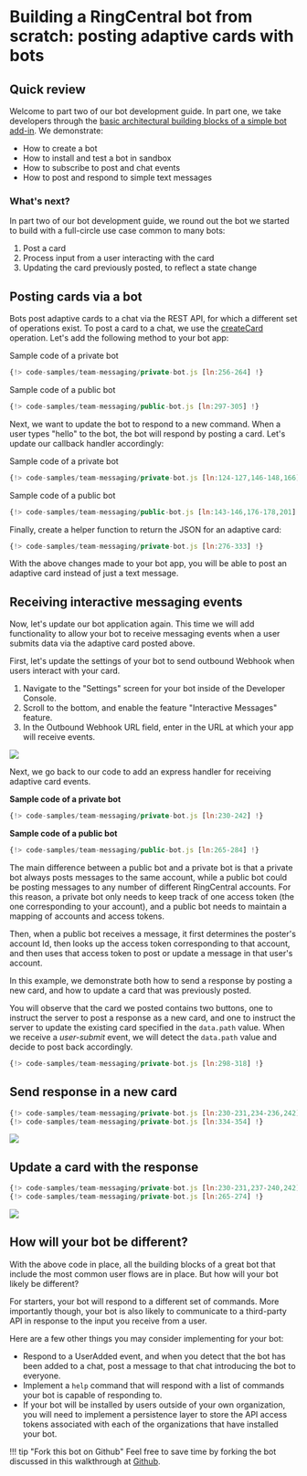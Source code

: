 # Building a RingCentral bot from scratch: posting adaptive cards with bots

## Quick review

Welcome to part two of our bot development guide. In part one, we take developers through the [basic architectural building blocks of a simple bot add-in](../walkthrough). We demonstrate:

* How to create a bot
* How to install and test a bot in sandbox
* How to subscribe to post and chat events
* How to post and respond to simple text messages

### What's next?

In part two of our bot development guide, we round out the bot we started to build with a full-circle use case common to many bots:

1. Post a card
2. Process input from a user interacting with the card
3. Updating the card previously posted, to reflect a state change

## Posting cards via a bot

Bots post adaptive cards to a chat via the REST API, for which a different set of operations exist. To post a card to a chat, we use the [createCard](https://developers.ringcentral.com/api-reference/Adaptive-Cards/createGlipAdaptiveCard) operation. Let's add the following method to your bot app:

Sample code of a private bot
```js
{!> code-samples/team-messaging/private-bot.js [ln:256-264] !}
```

Sample code of a public bot
```js
{!> code-samples/team-messaging/public-bot.js [ln:297-305] !}
```

Next, we want to update the bot to respond to a new command. When a user types "hello" to the bot, the bot will respond by posting a card. Let's update our callback handler accordingly:

Sample code of a private bot
```js
{!> code-samples/team-messaging/private-bot.js [ln:124-127,146-148,166] !}
```

Sample code of a public bot
```js
{!> code-samples/team-messaging/public-bot.js [ln:143-146,176-178,201] !}
```

Finally, create a helper function to return the JSON for an adaptive card:

```js
{!> code-samples/team-messaging/private-bot.js [ln:276-333] !}
```

With the above changes made to your bot app, you will be able to post an adaptive card instead of just a text message.

## Receiving interactive messaging events

Now, let's update our bot application again. This time we will add functionality to allow your bot to receive messaging events when a user submits data via the adaptive card posted above.

First, let's update the settings of your bot to send outbound Webhook when users interact with your card.

1. Navigate to the "Settings" screen for your bot inside of the Developer Console.
2. Scroll to the bottom, and enable the feature "Interactive Messages" feature.
3. In the Outbound Webhook URL field, enter in the URL at which your app will receive events.

<img class="img-fluid" style="max-width: 500px" src="../interactive-messages.png" >

Next, we go back to our code to add an express handler for receiving adaptive card events.

**Sample code of a private bot**

```js
{!> code-samples/team-messaging/private-bot.js [ln:230-242] !}
```

**Sample code of a public bot**

```js
{!> code-samples/team-messaging/public-bot.js [ln:265-284] !}
```

The main difference between a public bot and a private bot is that a private bot always posts messages to the same account, while a public bot could be posting messages to any number of different RingCentral accounts. For this reason, a private bot only needs to keep track of one access token (the one corresponding to your account), and a public bot needs to maintain a mapping of accounts and access tokens. 

Then, when a public bot receives a message, it first determines the poster's account Id, then looks up the access token corresponding to that account, and then uses that access token to post or update a message in that user's account. 

In this example, we demonstrate both how to send a response by posting a new card, and how to update a card that was previously posted. 

You will observe that the card we posted contains two buttons, one to instruct the server to post a response as a new card, and one to instruct the server to update the existing card specified in the `data.path` value. When we receive a *user-submit* event, we will detect the `data.path` value and decide to post back accordingly.

```js
{!> code-samples/team-messaging/private-bot.js [ln:298-318] !}
```

## Send response in a new card

```js
{!> code-samples/team-messaging/private-bot.js [ln:230-231,234-236,242] !}
{!> code-samples/team-messaging/private-bot.js [ln:334-354] !}
```

<img class="img-fluid" src="../../manual/bot-send-card.png" >

## Update a card with the response

```js
{!> code-samples/team-messaging/private-bot.js [ln:230-231,237-240,242] !}
{!> code-samples/team-messaging/private-bot.js [ln:265-274] !}
```

<img class="img-fluid" src="../../manual/bot-update-card.png" >

## How will your bot be different?

With the above code in place, all the building blocks of a great bot that include the most common user flows are in place. But how will your bot likely be different?

For starters, your bot will respond to a different set of commands. More importantly though, your bot is also likely to communicate to a third-party API in response to the input you receive from a user.

Here are a few other things you may consider implementing for your bot:

* Respond to a UserAdded event, and when you detect that the bot has been added to a chat, post a message to that chat introducing the bot to everyone.
* Implement a `help` command that will respond with a list of commands your bot is capable of responding to.
* If your bot will be installed by users outside of your own organization, you will need to implement a persistence layer to store the API access tokens associated with each of the organizations that have installed your bot.

!!! tip "Fork this bot on Github"
    Feel free to save time by forking the bot discussed in this walkthrough at [Github](https://github.com/ringcentral-tutorials/ringcentral-bot-nodejs-demo.git).
